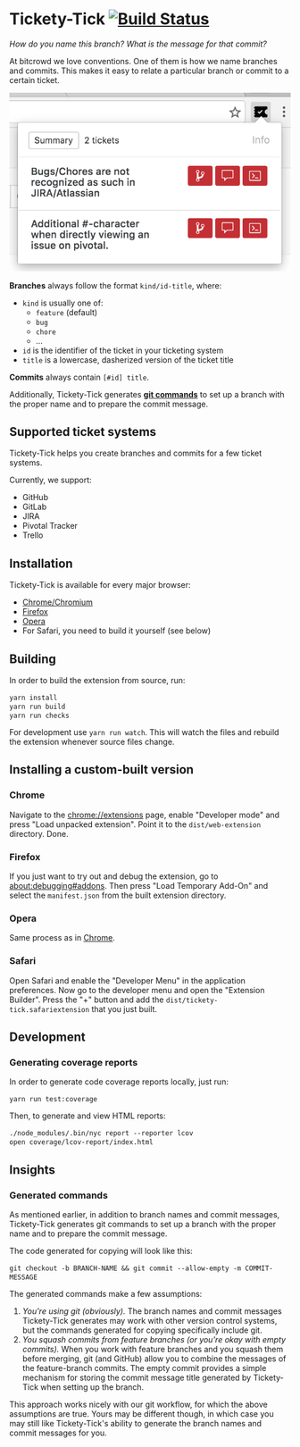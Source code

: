 # Tickety-Tick [![Build Status](https://travis-ci.org/bitcrowd/tickety-tick.svg?branch=master)](https://travis-ci.org/bitcrowd/tickety-tick)

*How do you name this branch? What is the message for that commit?*

At bitcrowd we love conventions. One of them is how we name branches and
commits. This makes it easy to relate a particular branch or commit to a
certain ticket.

![screenshot](./screenshot.png)

**Branches** always follow the format `kind/id-title`, where:

- `kind` is usually one of:
  - `feature` (default)
  - `bug`
  - `chore`
  - …
- `id` is the identifier of the ticket in your ticketing system
- `title` is a lowercase, dasherized version of the ticket title

**Commits** always contain `[#id] title`.

Additionally, Tickety-Tick generates [**git commands**](#generated-commands) to
set up a branch with the proper name and to prepare the commit message.

## Supported ticket systems

Tickety-Tick helps you create branches and commits for a few ticket systems.

Currently, we support:

- GitHub
- GitLab
- JIRA
- Pivotal Tracker
- Trello

## Installation

Tickety-Tick is available for every major browser:

- [Chrome/Chromium](https://chrome.google.com/webstore/detail/ciakolhgmfijpjbpcofoalfjiladihbg)
- [Firefox](https://addons.mozilla.org/de/firefox/addon/tickety-tick/)
- [Opera](https://addons.opera.com/en/extensions/details/tickety-tick/)
- For Safari, you need to build it yourself (see below)

## Building

In order to build the extension from source, run:

```shell
yarn install
yarn run build
yarn run checks
```

For development use `yarn run watch`. This will watch the files and rebuild the
extension whenever source files change.

## Installing a custom-built version

### Chrome

Navigate to the [chrome://extensions](chrome://extensions) page, enable
"Developer mode" and press "Load unpacked extension". Point it to the
`dist/web-extension` directory. Done.

### Firefox

If you just want to try out and debug the extension, go to
[about:debugging#addons](about:debugging#addons). Then press "Load Temporary
Add-On" and select the `manifest.json` from the built extension directory.

### Opera

Same process as in [Chrome](#chrome).

### Safari

Open Safari and enable the "Developer Menu" in the application preferences. Now
go to the developer menu and open the "Extension Builder". Press the "+" button
and add the `dist/tickety-tick.safariextension` that you just built.

## Development

### Generating coverage reports

In order to generate code coverage reports locally, just run:

```shell
yarn run test:coverage
```

Then, to generate and view HTML reports:

```shell
./node_modules/.bin/nyc report --reporter lcov
open coverage/lcov-report/index.html
```

## Insights

### Generated commands

As mentioned earlier, in addition to branch names and commit messages,
Tickety-Tick generates git commands to set up a branch with the proper name
and to prepare the commit message.

The code generated for copying will look like this:

```shell
git checkout -b BRANCH-NAME && git commit --allow-empty -m COMMIT-MESSAGE
```

The generated commands make a few assumptions:

1. *You're using git (obviously).* The branch names and commit messages
   Tickety-Tick generates may work with other version control systems,
   but the commands generated for copying specifically include git.
2. *You squash commits from feature branches (or you're okay with empty commits).*
   When you work with feature branches and you squash them before merging, git
   (and GitHub) allow you to combine the messages of the feature-branch
   commits. The empty commit provides a simple mechanism for storing the commit
   message title generated by Tickety-Tick when setting up the branch.

This approach works nicely with our git workflow, for which the above
assumptions are true. Yours may be different though, in which case you may
still like Tickety-Tick's ability to generate the branch names and commit
messages for you.
